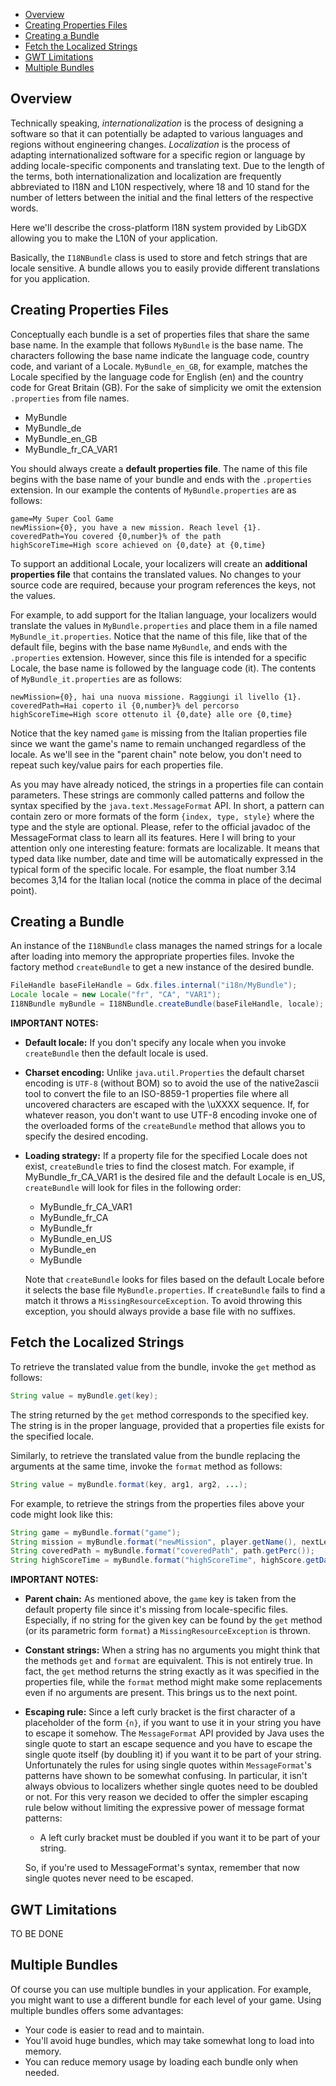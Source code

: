  * [Overview](#Overview)
 * [Creating Properties Files](#Creating_Properties_Files)
 * [Creating a Bundle](#Creating_a_Bundle)
 * [Fetch the Localized Strings](#Fetch_the_Localized_Strings)
 * [GWT Limitations](#GWT_Limitations)
 * [Multiple Bundles](#Multiple_Bundles)

## <a id="Overview"></a>Overview ##

Technically speaking, _internationalization_ is the process of designing a software so that it can potentially be adapted to various languages and regions without engineering changes.
 _Localization_ is the process of adapting internationalized software for a specific region or language by adding locale-specific components and translating text.
Due to the length of the terms, both internationalization and localization are frequently abbreviated to I18N and L10N respectively, where 18 and 10 stand for the number of letters between the initial and the final letters of the respective words.

Here we'll describe the cross-platform I18N system provided by LibGDX allowing you to make the L10N of your application.

Basically, the `I18NBundle` class is used to store and fetch strings that are locale sensitive. A bundle allows you to easily provide different translations for you application.


## <a id="Creating_Properties_Files"></a>Creating Properties Files ##

Conceptually each bundle is a set of properties files that share the same base name. In the example that follows `MyBundle` is the base name. The characters following the base name indicate the language code, country code, and variant of a Locale. `MyBundle_en_GB`, for example, matches the Locale specified by the language code for English (en) and the country code for Great Britain (GB).
For the sake of simplicity we omit the extension `.properties` from file names.

* MyBundle
* MyBundle_de
* MyBundle_en_GB
* MyBundle_fr_CA_VAR1

You should always create a **default properties file**. The name of this file begins with the base name of your bundle and ends with the `.properties` extension. In our example the contents of `MyBundle.properties` are as follows:
````
game=My Super Cool Game
newMission={0}, you have a new mission. Reach level {1}.
coveredPath=You covered {0,number}% of the path
highScoreTime=High score achieved on {0,date} at {0,time}
````

To support an additional Locale, your localizers will create an **additional properties file** that contains the translated values. No changes to your source code are required, because your program references the keys, not the values.

For example, to add support for the Italian language, your localizers would translate the values in `MyBundle.properties` and place them in a file named `MyBundle_it.properties`. Notice that the name of this file, like that of the default file, begins with the base name `MyBundle`, and ends with the `.properties` extension. However, since this file is intended for a specific Locale, the base name is followed by the language code (it). The contents of `MyBundle_it.properties` are as follows:

````
newMission={0}, hai una nuova missione. Raggiungi il livello {1}.
coveredPath=Hai coperto il {0,number}% del percorso
highScoreTime=High score ottenuto il {0,date} alle ore {0,time}
````
Notice that the key named `game` is missing from the Italian properties file since we want the game's name to remain unchanged regardless of the locale. As we'll see in the "parent chain" note below, you don't need to repeat such key/value pairs for each properties file.

As you may have already noticed, the strings in a properties file can contain parameters. These strings are commonly called patterns and follow the syntax specified by the `java.text.MessageFormat` API.
In short, a pattern can contain zero or more formats of the form `{index, type, style}` where the type and the style are optional.
Please, refer to the official javadoc of the MessageFormat class to learn all its features. 
Here I will bring to your attention only one interesting feature: formats are localizable. It means that typed data like number, date and time will be automatically expressed in the typical form of the specific locale. For esample, the float number 3.14 becomes 3,14 for the Italian local (notice the comma in place of the decimal point).


## <a id="Creating_a_Bundle"></a>Creating a Bundle ##

An instance of the `I18NBundle` class manages the named strings for a locale after loading into memory the appropriate properties files.
Invoke the factory method `createBundle` to get a new instance of the desired bundle.
````java
FileHandle baseFileHandle = Gdx.files.internal("i18n/MyBundle");
Locale locale = new Locale("fr", "CA", "VAR1");
I18NBundle myBundle = I18NBundle.createBundle(baseFileHandle, locale);
````
**IMPORTANT NOTES:**
- **Default locale:** If you don't specify any locale when you invoke `createBundle` then the default locale is used.
- **Charset encoding:** Unlike `java.util.Properties` the default charset encoding is `UTF-8` (without BOM) so to avoid the use of the native2ascii tool to convert the file to an ISO-8859-1 properties file where all uncovered characters are escaped with the \uXXXX sequence. If, for whatever reason, you don't want to use UTF-8 encoding invoke one of the overloaded forms of the `createBundle` method that allows you to specify the desired encoding.
- **Loading strategy:** If a property file for the specified Locale does not exist, `createBundle` tries to find the closest match. For example, if MyBundle_fr_CA_VAR1 is the desired file and the default Locale is en_US, `createBundle` will look for files in the following order:
  * MyBundle_fr_CA_VAR1
  * MyBundle_fr_CA
  * MyBundle_fr
  * MyBundle_en_US
  * MyBundle_en
  * MyBundle
  
  Note that `createBundle` looks for files based on the default Locale before it selects the base file `MyBundle.properties`. If `createBundle` fails to find a match it throws a `MissingResourceException`. To avoid throwing this exception, you should always provide a base file with no suffixes.  


## <a id="Fetch_the_Localized_Strings"></a>Fetch the Localized Strings ##

To retrieve the translated value from the bundle, invoke the `get` method as follows:
````java
String value = myBundle.get(key);
````
The string returned by the `get` method corresponds to the specified key. The string is in the proper language, provided that a properties file exists for the specified locale.

Similarly, to retrieve the translated value from the bundle replacing the arguments at the same time, invoke the `format` method as follows:
````java
String value = myBundle.format(key, arg1, arg2, ...);
````

For example, to retrieve the strings from the properties files above your code might look like this:
````java
String game = myBundle.format("game");
String mission = myBundle.format("newMission", player.getName(), nextLevel.getName());
String coveredPath = myBundle.format("coveredPath", path.getPerc());
String highScoreTime = myBundle.format("highScoreTime", highScore.getDate());
````
**IMPORTANT NOTES:**
- **Parent chain:** As mentioned above, the `game` key is taken from the default property file since it's missing from locale-specific files. Especially, if no string for the given key can be found by the `get` method (or its parametric form `format`) a `MissingResourceException` is thrown.
- **Constant strings:** When a string has no arguments you might think that the methods `get` and `format` are equivalent. This is not entirely true. In fact, the `get` method returns the string exactly as it was specified in the properties file, while the `format` method might make some replacements even if no arguments are present. This brings us to the next point.
- **Escaping rule:** Since a left curly bracket is the first character of a placeholder of the form `{n}`, if you want to use it in your string you have to escape it somehow. The `MessageFormat` API provided by Java uses the single quote to start an escape sequence and you have to escape the single quote itself (by doubling it) if you want it to be part of your string. Unfortunately the rules for using single quotes within `MessageFormat`'s patterns have shown to be somewhat confusing. In particular, it isn't always obvious to localizers whether single quotes need to be doubled or not. For this very reason we decided to offer the simpler escaping rule below without limiting the expressive power of message format patterns:
    - A left curly bracket must be doubled if you want it to be part of your string.

    So, if you're used to MessageFormat's syntax, remember that now single quotes never need to be escaped.


## <a id="GWT_Limitations"></a>GWT Limitations ##

TO BE DONE


## <a id="Multiple_Bundles"></a>Multiple Bundles ##

Of course you can use multiple bundles in your application. For example, you might want to use a different bundle for each level of your game. Using multiple bundles offers some advantages:
   * Your code is easier to read and to maintain.
   * You'll avoid huge bundles, which may take somewhat long to load into memory.
   * You can reduce memory usage by loading each bundle only when needed.

